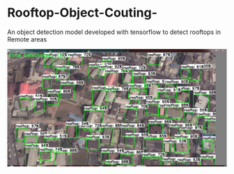 # Rooftop-Object-Couting-
An object detection model developed with tensorflow to detect rooftops in Remote areas

![Images](img.PNG)
